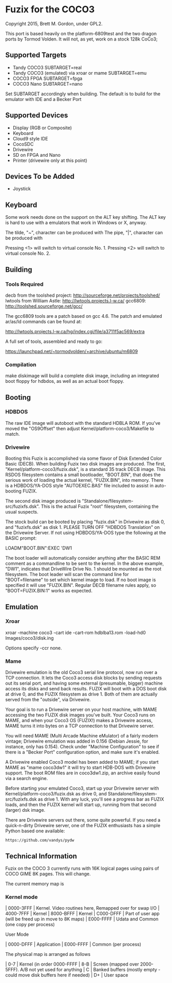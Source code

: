 # Fuzix for the COCO3

Copyright 2015, Brett M. Gordon, under GPL2.

This port is based heavily on the platform-6809test and the two dragon ports by
Tormod Volden.  It will not, as yet, work on a stock 128k CoCo3; 

## Supported Targets

- Tandy COCO3 SUBTARGET=real
- Tandy COCO3 (emulated) via xroar or mame SUBTARGET=emu
- COCO3 FPGA SUBTARGET=fpga
- COCO3 Nano SUBTARGET=nano

Set SUBTARGET accordingly when building. The default is to build for the
emulator with IDE and a Becker Port

## Supported Devices

- Display (RGB or Composite)
- Keyboard
- Cloud9 style IDE
- CocoSDC
- Drivewire
- SD on FPGA and Nano
- Printer (drivewire only at this point)

## Devices To be Added

- Joystick

## Keyboard

Some work needs done on the support on the ALT key shifting.  The ALT
key is hard to use with a emulators that work in Windows or X, anyway.

The tilde, "~", character can be produced with <F1>
The pipe, "|", character can be produced with <SHIFT><F1>

Pressing <CTRL><1> will switch to virtual console No. 1.
Pressing <CTRL><2> will switch to virtual console No. 2.

## Building

### Tools Required

decb from the toolshed project: http://sourceforge.net/projects/toolshed/
lwtools from William Astle: http://lwtools.projects.l-w.ca/
gcc6809: http://toolshed.sourceforge.net/gcc/

The gcc6809 tools are a patch based on gcc 4.6.  The patch and emulated
ar/as/ld commands can be found at:

http://lwtools.projects.l-w.ca/hg/index.cgi/file/a3711f5ac569/extra

A full set of tools, assembled and ready to go:

https://launchpad.net/~tormodvolden/+archive/ubuntu/m6809

### Compilation

make diskimage will build a complete disk image, including an integrated
boot floppy for hdbdos, as well as an actual boot floppy.

## Booting

### HDBDOS

The raw IDE image will autoboot with the standard HDBLA ROM. If you've moved
the "OS9Offset" then adjust Kernel/platform-coco3/Makefile to match.

### Drivewire

Booting this Fuzix is accomplished via some flavor of Disk Extended
Color Basic (DECB).  When building Fuzix two disk images are
produced. The first, "Kernel/platform-coco3/fuzix.dsk", is a standard
35 track DECB image.  This RSDOS filesystem contains a small
bootloader, "BOOT.BIN", that does the serious work of loading the
actual kernel, "FUZIX.BIN", into memory.  There is a HDBDOS/YA-DOS
style "AUTOEXEC.BAS" file included to assist in auto-booting FUZIX.

The second disk image produced is
"Standalone/filesystem-src/fuzixfs.dsk".  This is the actual Fuzix
"root" filesystem, containing the usual suspects.

The stock build can be booted by placing "fuzix.dsk" in Drivewire as
disk 0, and "fuzixfs.dsk" as disk 1.  PLEASE TURN OFF "HDBDOS
Translation" on the Drivewire Server. If not using HDBDOS/YA-DOS type
the following at the BASIC prompt:

LOADM"BOOT.BIN":EXEC 'DW1

The boot loader will automatically consider anything after the BASIC
REM comment as a commandline to be sent to the kernel.  In the above
example, "DW1", indicates that DriveWire Drive No. 1 should be mounted
as the root filesystem. The boot leader will scan the command line for
"BOOT=filename" to set which kernel image to load.  If no boot image
is specified it will use "FUZIX.BIN".  Regular DECB filename rules
apply, so "BOOT=FUZIX.BIN:1" works as expected.

## Emulation

### Xroar
xroar -machine coco3 -cart ide -cart-rom hdblba13.rom -load-hd0 Images/coco3/disk.ing

Options specify -ccr none.

### Mame

Drivewire emulation is the old Coco3 serial line protocol, now
run over a TCP connection.  It lets the Coco3 access disk blocks
by sending requests out its serial port, and having some external
(presumable, bigger) machine access its disks and send back
results.  FUZIX will boot with a DOS boot disk at drive 0, and
the FUZIX filesystem as drive 1.  Both of them are actually
served from the "outside", via Drivewire.

Your goal is to run a Drivewire server on your host machine, with MAME
accessing the two FUZIX disk images you've built.  Your Coco3 runs
on MAME, and when your Coco3 OS (FUZIX!) makes a Drivewire access,
MAME turns it into bytes on a TCP connection to that Drivewire
server.

You will need MAME (Multi Arcade Machine eMulator) of a fairly
modern vintage; Drivewire emulation was added in 0.156 (Debian
Jessie, for instance, only has 0.154).  Check under "Machine
Configuration" to see if there is a "Becker Port" configuration
option, and make sure it's enabled.

A Drivewire enabled Coco3 model has been added to MAME;
if you start MAME as "mame coco3dw1" it will try to start HDB-DOS
with Drivewire support.  The boot ROM files are in coco3dw1.zip,
an archive easily found via a search engine.

Before starting your emulated Coco3,
start up your Drivewire server with Kernel/platform-coco3/fuzix.dsk
as drive 0, and Standalone/filesystem-src/fuzixfs.dsk as drive 1.
With any luck, you'll see a progress bar as FUZIX loads, and then
the FUZIX kernel will start up, running from that second (larger)
dsk image.

There are Drivewire servers out there, some quite powerful.
If you need a quick-n-dirty Drivewire server, one of the FUZIX
enthusiasts has a simple Python based one available:

    https://github.com/vandys/pydw


## Technical Information

Fuzix on the COCO 3 currently runs with 16K logical pages using pairs
of COCO GIME 8K pages. This will change.

The current memory map is

### Kernel mode

| 0000-3FFF | Kernel. Video routines here, Remapped over for swap I/O
| 4000-7FFF | Kernel
| 8000-BFFF | Kernel
| C000-DFFF | Part of user app (will be freed up in move to 8K maps)
| E000-FFFF | Udata and Common (one copy per process)

User Mode

| 0000-DFFF | Application
| E000-FFFF | Common (per process)

The physical map is arranged as follows

| 0-7 | Kernel (in order 0000-FFFF
| 8-B | Screen (mapped over 2000-5FFF). A/B not yet used for anything
| C   | Banked buffers (mostly empty - could move disk buffers here if needed)
| D+  | User space
